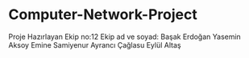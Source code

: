 # Computer-Network-Project
Proje Hazırlayan
		Ekip no:12
		Ekip ad ve soyad:
		Başak Erdoğan
		Yasemin Aksoy
		Emine Samiyenur Ayrancı
		Çağlasu Eylül Altaş

